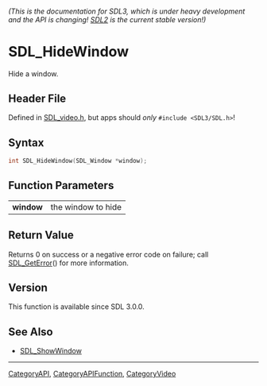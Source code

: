###### (This is the documentation for SDL3, which is under heavy development and the API is changing! [SDL2](https://wiki.libsdl.org/SDL2/) is the current stable version!)
# SDL_HideWindow

Hide a window.

## Header File

Defined in [SDL_video.h](https://github.com/libsdl-org/SDL/blob/main/include/SDL3/SDL_video.h), but apps should _only_ `#include <SDL3/SDL.h>`!

## Syntax

```c
int SDL_HideWindow(SDL_Window *window);

```

## Function Parameters

|                |                    |
| -------------- | ------------------ |
| **window**     | the window to hide |

## Return Value

Returns 0 on success or a negative error code on failure; call
[SDL_GetError](SDL_GetError)() for more information.

## Version

This function is available since SDL 3.0.0.

## See Also

* [SDL_ShowWindow](SDL_ShowWindow)

----
[CategoryAPI](CategoryAPI), [CategoryAPIFunction](CategoryAPIFunction), [CategoryVideo](CategoryVideo)


